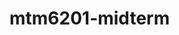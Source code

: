 # mtm6201-midterm

<!--All Images are taken from PixaBay, Logo is created by Arany Paramalingam--!>
<!--some code are referenced from w3school & imdac--!>
<!--nav bar is referenced from web dev 1 final assignment--!>